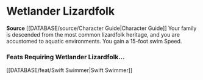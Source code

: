 ﻿---
id: '53'
name: Wetlander Lizardfolk
rarity: Common
source: '[[DATABASE/source/Character Guide|Character Guide]]'
type: Heritage

---
# Wetlander Lizardfolk

**Source** [[DATABASE/source/Character Guide|Character Guide]] 
Your family is descended from the most common lizardfolk heritage, and you are accustomed to aquatic environments. You gain a 15-foot swim Speed.

### Feats Requiring Wetlander Lizardfolk...

[[DATABASE/feat/Swift Swimmer|Swift Swimmer]]
